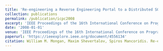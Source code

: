```yaml
---
title: 'Re-engineering a Reverse Engineering Portal to a Distributed SOA'
collection: publications
permalink: /publication/icpc2008
excerpt: 'IEEE Proceedings of the 16th International Conference on Program Comprehension (ICPC) 2008.'
date: '2008-01-01'
venue: 'IEEE Proceedings of the 16th International Conference on Program Comprehension (ICPC) 2008.'
paperurl: 'https://ieeexplore.ieee.org/document/4556134'
citation: William M. Mongan, Maxim Shevertalov, Spiros Mancoridis. Re-engineering a Reverse Engineering Portal to a Distributed SOA  IEEE Proceedings of the 16th International Conference on Program Comprehension (ICPC) 2008.
---
```


